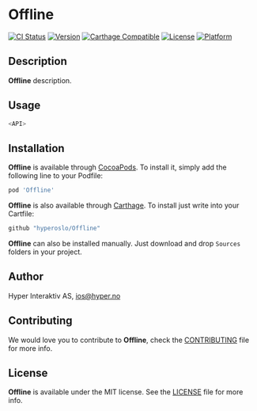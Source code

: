 # Offline

[![CI Status](http://img.shields.io/travis/hyperoslo/Offline.svg?style=flat)](https://travis-ci.org/hyperoslo/Offline)
[![Version](https://img.shields.io/cocoapods/v/Offline.svg?style=flat)](http://cocoadocs.org/docsets/Offline)
[![Carthage Compatible](https://img.shields.io/badge/Carthage-compatible-4BC51D.svg?style=flat)](https://github.com/Carthage/Carthage)
[![License](https://img.shields.io/cocoapods/l/Offline.svg?style=flat)](http://cocoadocs.org/docsets/Offline)
[![Platform](https://img.shields.io/cocoapods/p/Offline.svg?style=flat)](http://cocoadocs.org/docsets/Offline)

## Description

**Offline** description.

## Usage

```swift
<API>
```

## Installation

**Offline** is available through [CocoaPods](http://cocoapods.org). To install
it, simply add the following line to your Podfile:

```ruby
pod 'Offline'
```

**Offline** is also available through [Carthage](https://github.com/Carthage/Carthage).
To install just write into your Cartfile:

```ruby
github "hyperoslo/Offline"
```

**Offline** can also be installed manually. Just download and drop `Sources` folders in your project.

## Author

Hyper Interaktiv AS, ios@hyper.no

## Contributing

We would love you to contribute to **Offline**, check the [CONTRIBUTING](https://github.com/hyperoslo/Offline/blob/master/CONTRIBUTING.md) file for more info.

## License

**Offline** is available under the MIT license. See the [LICENSE](https://github.com/hyperoslo/Offline/blob/master/LICENSE.md) file for more info.
